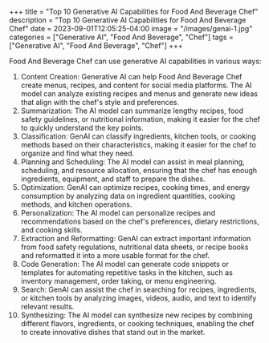 +++
title = "Top 10 Generative AI Capabilities for Food And Beverage Chef"
description = "Top 10 Generative AI Capabilities for Food And Beverage Chef"
date = 2023-09-01T12:05:25-04:00
image = "/images/genai-1.jpg"
categories = ["Generative AI", "Food And Beverage", "Chef"]
tags = ["Generative AI", "Food And Beverage", "Chef"]
+++

Food And Beverage Chef can use generative AI capabilities in various ways:

1. Content Creation: Generative AI can help Food And Beverage Chef create menus, recipes, and content for social media platforms. The AI model can analyze existing recipes and menus and generate new ideas that align with the chef's style and preferences.
2. Summarization: The AI model can summarize lengthy recipes, food safety guidelines, or nutritional information, making it easier for the chef to quickly understand the key points.
3. Classification: GenAI can classify ingredients, kitchen tools, or cooking methods based on their characteristics, making it easier for the chef to organize and find what they need.
4. Planning and Scheduling: The AI model can assist in meal planning, scheduling, and resource allocation, ensuring that the chef has enough ingredients, equipment, and staff to prepare the dishes.
5. Optimization: GenAI can optimize recipes, cooking times, and energy consumption by analyzing data on ingredient quantities, cooking methods, and kitchen operations.
6. Personalization: The AI model can personalize recipes and recommendations based on the chef's preferences, dietary restrictions, and cooking skills.
7. Extraction and Reformatting: GenAI can extract important information from food safety regulations, nutritional data sheets, or recipe books and reformatted it into a more usable format for the chef.
8. Code Generation: The AI model can generate code snippets or templates for automating repetitive tasks in the kitchen, such as inventory management, order taking, or menu engineering.
9. Search: GenAI can assist the chef in searching for recipes, ingredients, or kitchen tools by analyzing images, videos, audio, and text to identify relevant results.
10. Synthesizing: The AI model can synthesize new recipes by combining different flavors, ingredients, or cooking techniques, enabling the chef to create innovative dishes that stand out in the market.